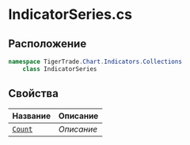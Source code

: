 
# IndicatorSeries.cs
## Расположение
```csharp
namespace TigerTrade.Chart.Indicators.Collections  
    class IndicatorSeries
```

## Свойства
| Название | Описание |
| --- | --- |
| [`Count`](./svoistva/Count.md) | *Описание* |
